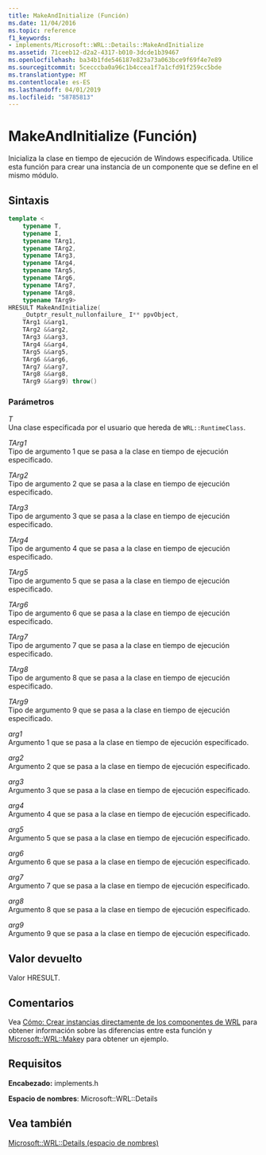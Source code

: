 ```yaml
---
title: MakeAndInitialize (Función)
ms.date: 11/04/2016
ms.topic: reference
f1_keywords:
- implements/Microsoft::WRL::Details::MakeAndInitialize
ms.assetid: 71ceeb12-d2a2-4317-b010-3dcde1b39467
ms.openlocfilehash: ba34b1fde546187e823a73a063bce9f69f4e7e89
ms.sourcegitcommit: 5cecccba0a96c1b4ccea1f7a1cfd91f259cc5bde
ms.translationtype: MT
ms.contentlocale: es-ES
ms.lasthandoff: 04/01/2019
ms.locfileid: "58785813"
---
```

# <a name="makeandinitialize-function"></a>MakeAndInitialize (Función)

Inicializa la clase en tiempo de ejecución de Windows especificada. Utilice esta función para crear una instancia de un componente que se define en el mismo módulo.

## <a name="syntax"></a>Sintaxis

```cpp
template <
    typename T,
    typename I,
    typename TArg1,
    typename TArg2,
    typename TArg3,
    typename TArg4,
    typename TArg5,
    typename TArg6,
    typename TArg7,
    typename TArg8,
    typename TArg9>
HRESULT MakeAndInitialize(
    _Outptr_result_nullonfailure_ I** ppvObject,
    TArg1 &&arg1,
    TArg2 &&arg2,
    TArg3 &&arg3,
    TArg4 &&arg4,
    TArg5 &&arg5,
    TArg6 &&arg6,
    TArg7 &&arg7,
    TArg8 &&arg8,
    TArg9 &&arg9) throw()
```

### <a name="parameters"></a>Parámetros

*T*<br/>
Una clase especificada por el usuario que hereda de `WRL::RuntimeClass`.

*TArg1*<br/>
Tipo de argumento 1 que se pasa a la clase en tiempo de ejecución especificado.

*TArg2*<br/>
Tipo de argumento 2 que se pasa a la clase en tiempo de ejecución especificado.

*TArg3*<br/>
Tipo de argumento 3 que se pasa a la clase en tiempo de ejecución especificado.

*TArg4*<br/>
Tipo de argumento 4 que se pasa a la clase en tiempo de ejecución especificado.

*TArg5*<br/>
Tipo de argumento 5 que se pasa a la clase en tiempo de ejecución especificado.

*TArg6*<br/>
Tipo de argumento 6 que se pasa a la clase en tiempo de ejecución especificado.

*TArg7*<br/>
Tipo de argumento 7 que se pasa a la clase en tiempo de ejecución especificado.

*TArg8*<br/>
Tipo de argumento 8 que se pasa a la clase en tiempo de ejecución especificado.

*TArg9*<br/>
Tipo de argumento 9 que se pasa a la clase en tiempo de ejecución especificado.

*arg1*<br/>
Argumento 1 que se pasa a la clase en tiempo de ejecución especificado.

*arg2*<br/>
Argumento 2 que se pasa a la clase en tiempo de ejecución especificado.

*arg3*<br/>
Argumento 3 que se pasa a la clase en tiempo de ejecución especificado.

*arg4*<br/>
Argumento 4 que se pasa a la clase en tiempo de ejecución especificado.

*arg5*<br/>
Argumento 5 que se pasa a la clase en tiempo de ejecución especificado.

*arg6*<br/>
Argumento 6 que se pasa a la clase en tiempo de ejecución especificado.

*arg7*<br/>
Argumento 7 que se pasa a la clase en tiempo de ejecución especificado.

*arg8*<br/>
Argumento 8 que se pasa a la clase en tiempo de ejecución especificado.

*arg9*<br/>
Argumento 9 que se pasa a la clase en tiempo de ejecución especificado.

## <a name="return-value"></a>Valor devuelto

Valor HRESULT.

## <a name="remarks"></a>Comentarios

Vea [Cómo: Crear instancias directamente de los componentes de WRL](how-to-instantiate-wrl-components-directly.md) para obtener información sobre las diferencias entre esta función y [Microsoft::WRL::Make](make-function.md)y para obtener un ejemplo.

## <a name="requirements"></a>Requisitos

**Encabezado:** implements.h

**Espacio de nombres**: Microsoft::WRL::Details

## <a name="see-also"></a>Vea también

[Microsoft::WRL::Details (espacio de nombres)](microsoft-wrl-details-namespace.md)